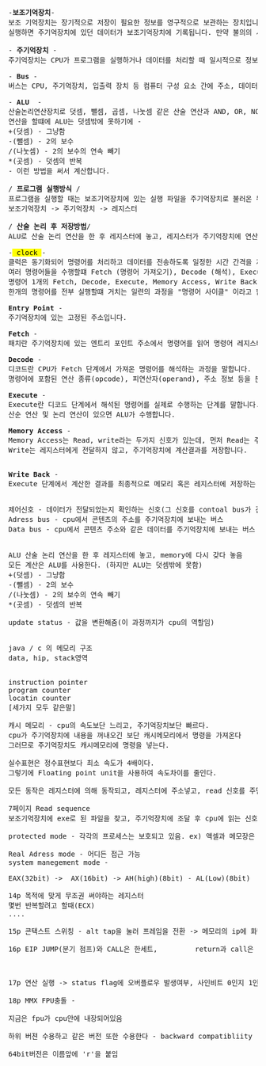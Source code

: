 <pre>-<b>보조기억장치</b>-
보조 기억장치는 장기적으로 저장이 필요한 정보를 영구적으로 보관하는 장치입니다.실행 파일(.exe)과 라이브러리 등 필요한 자료는 모두 보조기억장치에 저장되며, 또한 사용자가 Save 명령어를 
실행하면 주기억장치에 있던 데이터가 보조기억장치에 기록됩니다. 만약 불의의 사고로 컴퓨터가 꺼지면 주기억장치의 내용은 사라지고, 비휘발성인 보조기억장치에 미리 저장된 파일과 Save로 기록된 데이터만 유지됩니다. 

-<b> 주기억장치 </b>-
주기억장치는 CPU가 프로그램을 실행하거나 데이터를 처리할 때 일시적으로 정보를 저장하고 빠르게 접근할 수 있도록 하는 휘발성 기억장치입니다. 

-<b> Bus </b>-
버스는 CPU, 주기억장치, 입출력 장치 등 컴퓨터 구성 요소 간에 주소, 데이터, 제어 신호를 전달하는 통로입니다. 

-<b> ALU </b> -
산술논리연산장치로 덧셈, 뺄셈, 곱셈, 나눗셈 같은 산술 연산과 AND, OR, NOT 같은 논리 연산을 수행하는 장치입니다. 산술논리 연산 후 레지스터에 놓고, 주기억장치로 전달합니다.
연산을 할떄에 ALU는 덧셈밖에 못하기에 -
+(덧셈) - 그냥함
-(뺄셈) - 2의 보수
/(나눗셈) - 2의 보수의 연속 빼기
*(곳셈) - 덧셈의 반복
- 이런 방법을 써서 계산합니다.
  
/<b> 프로그램 실행방식 </b>/
프로그램을 실행할 때는 보조기억장치에 있는 실행 파일을 주기억장치로 불러온 뒤, CPU가 명령어 단위로 레지스터에 가져와 처리해야 실행됩니다. 
보조기억장치 -> 주기억장치 -> 레지스터 

/<b> 산술 논리 후 저장방법</b>/ 
ALU로 산술 논리 연산을 한 후 레지스터에 놓고, 레지스터가 주기억장치에 연산결과를 전달합니다.

-<mark> clock </mark>-
클럭은 동기화되어 명령어를 처리하고 데이터를 전송하도록 일정한 시간 간격을 제공하는 신호입니다. cpu의 처리 속도가 빠를수록 클럭증가하는 비례형식을 가집니다. 
여러 명령어들을 수행할떄 Fetch (명령어 가져오기), Decode (해석), Execute (연산) ,Memory Access (필요 시 메모리 읽기/쓰기), Write Back (결과 저장) 순으로 수행이 됩니다.
명령어 1개의 Fetch, Decode, Execute, Memory Access, Write Back 단계는 각각 최소 1클럭 이상 소요될 수 있으며, 한 단계가 끝나야 다음 단계로 진행됩니다.
한개의 명령어를 전부 실행할떄 거치는 일련의 과정을 "명령어 사이클" 이라고 합니다.

<b>Entry Point </b>-
주기억장치에 있는 고정된 주소입니다.
 
<b>Fetch </b>-
패치란 주기억장치에 있는 엔트리 포인트 주소에서 명령어를 읽어 명령어 레지스터에 저장하고, 다음 명령어 주소를 PC에 업데이트하는 과정입니다.
  
<b>Decode </b>-
디코드란 CPU가 Fetch 단계에서 가져온 명령어를 해석하는 과정을 말합니다. 
명령어에 포함된 연산 종류(opcode), 피연산자(operand), 주소 정보 등을 분석해서 Execute 단계에서 무엇을 할지 결정합니다.
  
<b>Execute </b>-
Execute란 디코드 단계에서 해석된 명령어를 실제로 수행하는 단계를 말합니다.
산순 연산 및 논리 연산이 있으면 ALU가 수행합니다.
  
<b>Memory Access </b>-
Memory Access는 Read, write라는 두가지 신호가 있는데, 먼저 Read는 주기억장치에 계산결과를 저장하지 않고, 바로 레지스터에게 전달하고 저장하게 합니다. 
Write는 레지스터에게 전달하지 않고, 주기억장치에 계산결과를 저장합니다.

  
<b>Write Back </b>-
Execute 단계에서 계산한 결과를 최종적으로 메모리 혹은 레지스터에 저장하는 걸 말합니다. 


제어신호 - 데이터가 전달되었는지 확인하는 신호(그 신호를 contoal bus가 건내줌)
Adress bus - cpu에서 콘텐츠의 주소를 주기억장치에 보내는 버스
Data bus - cpu에서 콘텐츠 주소와 같은 데이터를 주기억장치에 보내는 버스


ALU 산술 논리 연산을 한 후 레지스터에 놓고, memory에 다시 갖다 놓음
모든 계산은 ALU를 사용한다. (하지만 ALU는 덧셈밖에 못함) 
+(덧셈) - 그냥함
-(뺄셈) - 2의 보수
/(나눗셈) - 2의 보수의 연속 빼기
*(곳셈) - 덧셈의 반복

update status - 값을 변환해줌(이 과정까지가 cpu의 역할임)


java / c 의 메모리 구조
data, hip, stack영역


instruction pointer
program counter
locatin counter 
[세가지 모두 같은말]

캐시 메모리 - cpu의 속도보단 느리고, 주기억장치보단 빠르다.
cpu가 주기억장치에 내용을 꺼내오긴 보단 캐시메모리에서 명령을 가져온다
그러므로 주기억장치도 캐시메모리에 명령을 넣는다.

실수표현은 정수표현보다 최소 속도가 4배이다.
그렇기에 Floating point unit을 사용하여 속도차이를 줄인다.

모든 동작은 레지스터에 의해 동작되고, 레지스터에 주소넣고, read 신호를 주면 메모리에 있는 주소 내용이 데이터 베이스에 저장된다.(요약)

7페이지 Read sequence
보조기억장치에 exe로 된 파일을 찾고, 주기억장치에 조달 후 cpu에 읽는 신호를 보낸후 기다리면, 데이터 copy가 일어난다

protected mode - 각각의 프로세스는 보호되고 있음. ex) 액셀과 메모장은 될려고 하면 연결이 되지만 바로는 되지않음(4GB인데 64GB확장가능)

Real Adress mode - 어디든 접근 가능 
system manegement mode - 

EAX(32bit) ->  AX(16bit) -> AH(high)(8bit) - AL(Low)(8bit)

14p 목적에 맞게 무조권 써야하는 레지스터
몇번 반복할려고 할때(ECX)
....

15p 콘택스트 스위칭 - alt tap을 눌러 프레임을 전환 -> 메모리의 ip에 화면에 보여지는 정보를 가지고 있음

16p EIP JUMP(분기 점프)와 CALL은 한세트,         return과 call은 한세트?



17p 연산 실행 -> status flag에 오버플로우 발생여부, 사인비트 0인지 1인지, 값이 0인지, 등 보고를 하고 신호를 보냄

18p MMX FPU충돌 - 

지금은 fpu가 cpu안에 내장되어있음

하위 버젼 수용하고 같은 버전 또한 수용한다 - backward compatibliity

64bit버전은 이름앞에 'r'을 붙임
</pre>






